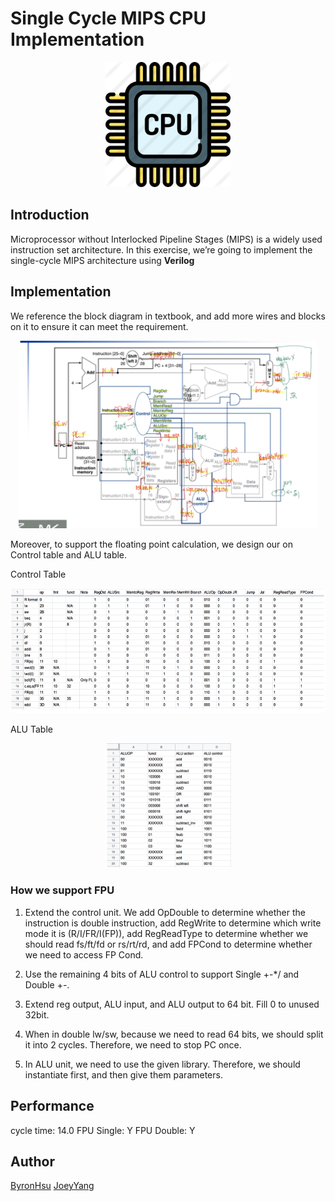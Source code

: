 # Single Cycle MIPS CPU Implementation
<div align="center">
    <img src="assets/cpu-icon.png" height="200px">
</div>

## Introduction

Microprocessor without Interlocked Pipeline Stages (MIPS) is a widely used instruction set architecture. In this exercise, we’re going to implement the single-cycle MIPS architecture using **Verilog**

## Implementation


We reference the block diagram in textbook, and add more wires and blocks on it to ensure it can meet the requirement.

<div align="center">
    <img src="assets/block-diagram.png" height="300px">
</div>

Moreover, to support the floating point calculation, we design our on Control table and ALU table.

Control Table
<div align="center">
    <img src="assets/control-table.png" height="200px">
</div>

ALU Table
<div align="center">
   <img src="assets/alu-table.png" height="200px">
</div>

### How we support FPU
1. Extend the control unit. We add OpDouble to determine whether the instruction is double instruction, add RegWrite to determine which write mode it is (R/I/FR/I(FP)), add RegReadType to determine whether we should read fs/ft/fd or rs/rt/rd, and add FPCond to determine whether we need to access FP Cond.

2. Use the remaining 4 bits of ALU control to support Single +-*/ and Double +-. 

3. Extend reg output, ALU input, and ALU output to 64 bit. Fill 0 to unused 32bit.

4. When in double lw/sw, because we need to read 64 bits, we should split it into 2 cycles. Therefore, we need to stop PC once.

5. In ALU unit, we need to use the given library. Therefore, we should instantiate first, and then give them parameters.


## Performance

cycle time: 14.0
FPU Single: Y
FPU Double: Y

## Author

[ByronHsu](https://github.com/ByronHsu)
[JoeyYang](https://github.com/joeyy5588)